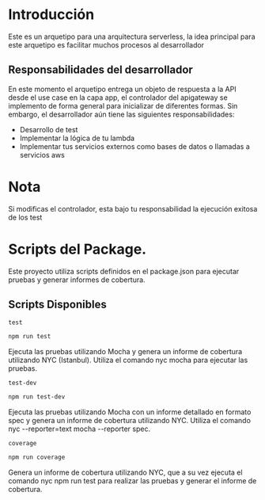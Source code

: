 # Introducción

Este es un arquetipo para una arquitectura serverless, la idea principal para este
arquetipo es facilitar muchos procesos al desarrollador

## Responsabilidades del desarrollador

En este momento el arquetipo entrega un objeto de respuesta a la API desde el use case
en la capa app, el controlador del apigateway se implemento de forma general para
inicializar de diferentes formas. Sin embargo, el desarrollador aún tiene las siguientes
responsabilidades:

- Desarrollo de test
- Implementar la lógica de tu lambda
- Implementar tus servicios externos como bases de datos o llamadas a servicios aws

# Nota

Si modificas el controlador, esta bajo tu responsabilidad la ejecución exitosa de los test

# Scripts del Package.

Este proyecto utiliza scripts definidos en el package.json para ejecutar pruebas y generar informes de cobertura.

## Scripts Disponibles

`test`

```bash
npm run test
```

Ejecuta las pruebas utilizando Mocha y genera un informe de cobertura utilizando NYC (Istanbul). Utiliza el comando nyc mocha para ejecutar las pruebas.

`test-dev`

```bash
npm run test-dev
```

Ejecuta las pruebas utilizando Mocha con un informe detallado en formato spec y genera un informe de cobertura utilizando NYC. Utiliza el comando nyc --reporter=text mocha --reporter spec.

`coverage`

```bash
npm run coverage
```

Genera un informe de cobertura utilizando NYC, que a su vez ejecuta el comando nyc npm run test para realizar las pruebas y generar el informe de cobertura.